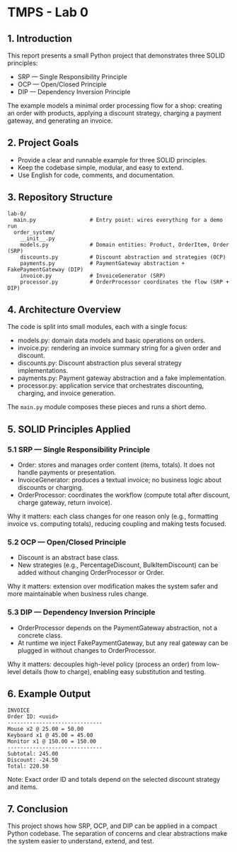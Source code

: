 # TMPS - Lab 0



## 1. Introduction

This report presents a small Python project that demonstrates three SOLID principles:

- SRP — Single Responsibility Principle
- OCP — Open/Closed Principle
- DIP — Dependency Inversion Principle

The example models a minimal order processing flow for a shop: creating an order with products, applying a discount strategy, charging a payment gateway, and generating an invoice.

## 2. Project Goals

- Provide a clear and runnable example for three SOLID principles.
- Keep the codebase simple, modular, and easy to extend.
- Use English for code, comments, and documentation.

## 3. Repository Structure

```
lab-0/
  main.py                 # Entry point: wires everything for a demo run
  order_system/
    __init__.py
    models.py             # Domain entities: Product, OrderItem, Order (SRP)
    discounts.py          # Discount abstraction and strategies (OCP)
    payments.py           # PaymentGateway abstraction + FakePaymentGateway (DIP)
    invoice.py            # InvoiceGenerator (SRP)
    processor.py          # OrderProcessor coordinates the flow (SRP + DIP)
```

## 4. Architecture Overview

The code is split into small modules, each with a single focus:

- models.py: domain data models and basic operations on orders.
- invoice.py: rendering an invoice summary string for a given order and discount.
- discounts.py: Discount abstraction plus several strategy implementations.
- payments.py: Payment gateway abstraction and a fake implementation.
- processor.py: application service that orchestrates discounting, charging, and invoice generation.

The `main.py` module composes these pieces and runs a short demo.

## 5. SOLID Principles Applied

### 5.1 SRP — Single Responsibility Principle

- Order: stores and manages order content (items, totals). It does not handle payments or presentation.
- InvoiceGenerator: produces a textual invoice; no business logic about discounts or charging.
- OrderProcessor: coordinates the workflow (compute total after discount, charge gateway, return invoice).

Why it matters: each class changes for one reason only (e.g., formatting invoice vs. computing totals), reducing coupling and making tests focused.

### 5.2 OCP — Open/Closed Principle

- Discount is an abstract base class.
- New strategies (e.g., PercentageDiscount, BulkItemDiscount) can be added without changing OrderProcessor or Order.

Why it matters: extension over modification makes the system safer and more maintainable when business rules change.

### 5.3 DIP — Dependency Inversion Principle

- OrderProcessor depends on the PaymentGateway abstraction, not a concrete class.
- At runtime we inject FakePaymentGateway, but any real gateway can be plugged in without changes to OrderProcessor.

Why it matters: decouples high-level policy (process an order) from low-level details (how to charge), enabling easy substitution and testing.


## 6. Example Output

```
INVOICE
Order ID: <uuid>
------------------------------
Mouse x2 @ 25.00 = 50.00
Keyboard x1 @ 45.00 = 45.00
Monitor x1 @ 150.00 = 150.00
------------------------------
Subtotal: 245.00
Discount: -24.50
Total: 220.50
```

Note: Exact order ID and totals depend on the selected discount strategy and items.

## 7. Conclusion

This project shows how SRP, OCP, and DIP can be applied in a compact Python codebase. The separation of concerns and clear abstractions make the system easier to understand, extend, and test.
